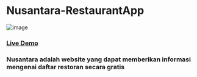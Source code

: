 # Nusantara-RestaurantApp

![image](https://github.com/ArdiantoN19/NusantaraApp/assets/99185119/4e48530f-9240-4781-811e-63cac5df7757)

### <a href="https://nusantara-app.netlify.app/">Live Demo</a>

### Nusantara adalah website yang dapat memberikan informasi mengenai daftar restoran secara gratis
